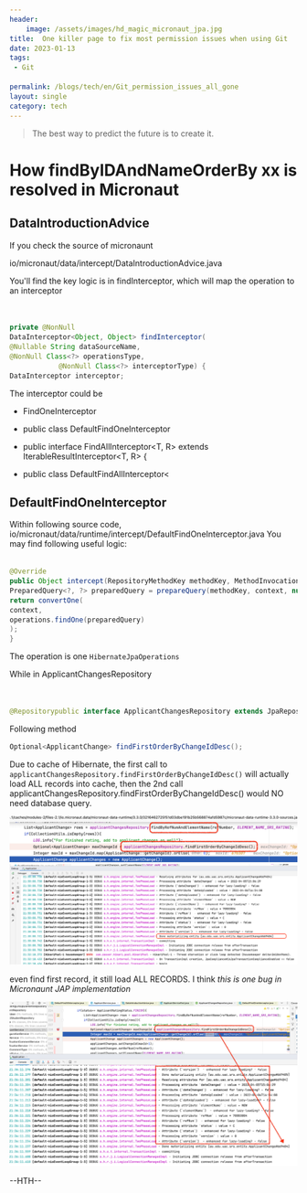 ```yaml
---
header:
    image: /assets/images/hd_magic_micronaut_jpa.jpg
title:  One killer page to fix most permission issues when using Git
date: 2023-01-13
tags:
 - Git
 
permalink: /blogs/tech/en/Git_permission_issues_all_gone
layout: single
category: tech
---
```


> The best way to predict the future is to create it.

# How findByIDAndNameOrderBy xx is resolved in Micronaut

## DataIntroductionAdvice
If you check the source of micronaunt

io/micronaut/data/intercept/DataIntroductionAdvice.java

You'll find the key logic is in findInterceptor, which will map the operation to an interceptor

```java


private @NonNull
DataInterceptor<Object, Object> findInterceptor(
@Nullable String dataSourceName,
@NonNull Class<?> operationsType,
            @NonNull Class<?> interceptorType) {
DataInterceptor interceptor;
```

The interceptor could be

 - FindOneInterceptor

 - public class DefaultFindOneInterceptor

 - public interface FindAllInterceptor<T, R> extends IterableResultInterceptor<T, R> {
- public class DefaultFindAllInterceptor<



##  DefaultFindOneInterceptor
Within following source code, 
io/micronaut/data/runtime/intercept/DefaultFindOneInterceptor.java
You may find following useful logic:

```java

@Override
public Object intercept(RepositoryMethodKey methodKey, MethodInvocationContext<T, Object> context) {
PreparedQuery<?, ?> preparedQuery = prepareQuery(methodKey, context, null);
return convertOne(
context,
operations.findOne(preparedQuery)
);
}

```

The operation is one `HibernateJpaOperations`

While in ApplicantChangesRepository

```java


@Repositorypublic interface ApplicantChangesRepository extends JpaRepository<ApplicantChange, Integer> {

```

Following method

```java
Optional<ApplicantChange> findFirstOrderByChangeIdDesc();
```

Due to cache of Hibernate, the first call to 
`applicantChangesRepository.findFirstOrderByChangeIdDesc()` will actually load ALL records into cache, 
then the 2nd call applicantChangesRepository.findFirstOrderByChangeIdDesc() 
would NO need database query.

![](/assets/images/micronaut_jpa_1.png)
![](/assets/images/micronaut_jpa_2.png)

even find first record, it still load ALL RECORDS. I think *this is one bug in Micronaunt JAP implementation*


![](/assets/images/micronaut_jpa_3.png)



--HTH--



